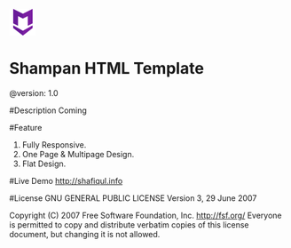 
![alt text][logo]

[logo]: https://github.com/adam-p/markdown-here/raw/master/src/common/images/icon48.png "Logo Title Text 2"

# Shampan  HTML Template 
@version: 1.0

#Description
Coming

#Feature
1. Fully Responsive.
2. One Page & Multipage Design.
3. Flat Design.

#Live Demo
http://shafiqul.info

#License
                    GNU GENERAL PUBLIC LICENSE
                       Version 3, 29 June 2007

 Copyright (C) 2007 Free Software Foundation, Inc. <http://fsf.org/>
 Everyone is permitted to copy and distribute verbatim copies
 of this license document, but changing it is not allowed.
